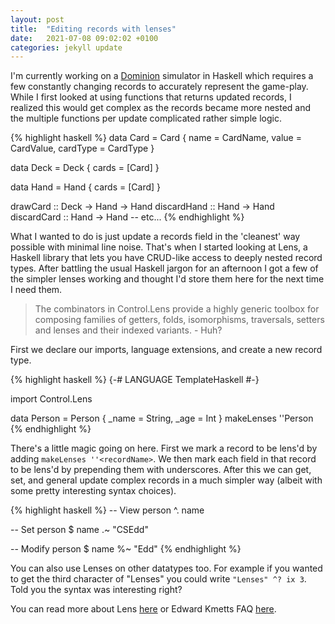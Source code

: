 ```yaml
---
layout: post
title:  "Editing records with lenses"
date:   2021-07-08 09:02:02 +0100
categories: jekyll update
---
```

I'm currently working on a [Dominion](https://github.com/CSEdd/domin8) simulator in Haskell which requires a few constantly changing records to accurately represent the game-play. While I first looked at using functions that returns updated records, I realized this would get complex as the records became more nested and the multiple functions per update complicated rather simple logic. 

{% highlight haskell %}
data Card = Card {
  name     = CardName,
  value    = CardValue, 
  cardType = CardType
}

data Deck = Deck {
  cards = [Card]
}

data Hand = Hand {
  cards = [Card]
}

drawCard    :: Deck -> Hand -> Hand
discardHand :: Hand -> Hand
discardCard :: Hand -> Hand
-- etc...
{% endhighlight %}

What I wanted to do is just update a records field in the 'cleanest' way possible with minimal line noise. That's when I started looking at Lens, a Haskell library that lets you have CRUD-like access to deeply nested record types. After battling the usual Haskell jargon for an afternoon I got a few of the simpler lenses working and thought I'd store them here for the next time I need them. 

> The combinators in Control.Lens provide a highly generic toolbox for composing families of getters, folds, isomorphisms, traversals, setters and lenses and their indexed variants.  - Huh?

First we declare our imports, language extensions, and create a new record type. 

{% highlight haskell %}
{-# LANGUAGE TemplateHaskell #-}

import Control.Lens

data Person = Person {
  _name = String,
  _age  = Int
}
makeLenses ''Person
{% endhighlight %}

There's a little magic going on here. First we mark a record to be lens'd by adding `makeLenses ''<recordName>`. We then mark each field in that record to be lens'd by prepending them with underscores. After this we can get, set, and general update complex records in a much simpler way (albeit with some pretty interesting syntax choices).

{% highlight haskell %}
-- View
person ^. name

-- Set
person $ name .~ "CSEdd"

-- Modify
person $ name %~ "Edd"
{% endhighlight %}

You can also use Lenses on other datatypes too. For example if you wanted to get the third character of "Lenses" you could write `"Lenses" ^? ix 3`. Told you the syntax was interesting right? 

You can read more about Lens [here](https://hackage.haskell.org/package/lens-5.0.1/docs/Control-Lens-Fold.html) or Edward Kmetts FAQ [here](https://github.com/ekmett/lens/wiki/FAQ).
